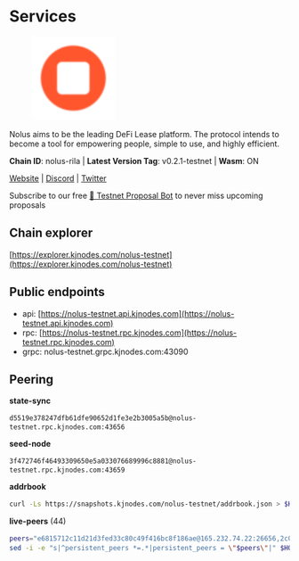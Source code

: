# Services

<figure><img src="https://raw.githubusercontent.com/kj89/cosmos-images/main/logos/nolus.png" width="150" alt=""><figcaption></figcaption></figure>

Nolus aims to be the leading DeFi Lease platform. The protocol  intends to become a tool for empowering people, simple to use, and highly efficient.

**Chain ID**: nolus-rila | **Latest Version Tag**: v0.2.1-testnet | **Wasm**: ON

[Website](https://www.nolus.io) | [Discord](https://discord.gg/nolus-protocol) | [Twitter](https://twitter.com/NolusProtocol)



Subscribe to our free [🤖 Testnet Proposal Bot](https://t.me/kjnodes_testnet_proposal_bot) to never miss upcoming proposals


## Chain explorer
[https://explorer.kjnodes.com/nolus-testnet](https://explorer.kjnodes.com/nolus-testnet)

## Public endpoints

* api: [https://nolus-testnet.api.kjnodes.com](https://nolus-testnet.api.kjnodes.com)
* rpc: [https://nolus-testnet.rpc.kjnodes.com](https://nolus-testnet.rpc.kjnodes.com)
* grpc: nolus-testnet.grpc.kjnodes.com:43090

## Peering

**state-sync**

```text
d5519e378247dfb61dfe90652d1fe3e2b3005a5b@nolus-testnet.rpc.kjnodes.com:43656
```

**seed-node**

```text
3f472746f46493309650e5a033076689996c8881@nolus-testnet.rpc.kjnodes.com:43659
```

**addrbook**
```bash
curl -Ls https://snapshots.kjnodes.com/nolus-testnet/addrbook.json > $HOME/.nolus/config/addrbook.json
```

**live-peers** (44)
```bash
peers="e6815712c11d21d3fed33c80c49f416bc8f186ae@165.232.74.22:26656,2c0ff6e5f30189559ad336a1eb17ae48fcacc8ee@95.216.14.58:61456,654e76e7d4b27fdb3a931fe2d44c51184d8a5731@5.161.78.48:26656,8b0b427b4567a7a66f05fab1146ee97b52ad7958@93.189.30.119:26656,46e87e63ebfb628613a7c33ff69946ebd45fa510@176.99.142.180:36656,d8088d91bdbf2ccdf59f0b3ee1c1b07e8cb60798@195.201.237.185:11656,2e146ac9281e3797cbe1ad053e5ce6046b972c15@65.109.140.29:37656,ac86c1678e20a87bf2f036741932910869726337@135.181.222.185:15656,60c57c5b7215c84260249768cf66ae550142af9f@141.98.169.25:26656,e8473dede42e7f0d4668a24d909a5708c5a04a3e@65.108.78.116:11656,fd13b67b442e1798c4fc3ecc8a81513de149552e@213.239.215.77:34656,8d85b69ea7175ce0cf6ec7badae239339d6525db@81.0.218.59:26656,7a1fc4d1cc0ffec7db6a2a15496136e62561b162@161.97.146.108:26656,d71f6a702561b08023810464a96668045dbabd9e@95.214.55.25:26656,5c2a752c9b1952dbed075c56c600c3a79b58c395@195.3.220.135:27016,1e839449cac1898e98901a7d2c216c1a608c4e20@65.21.203.204:18656,d5519e378247dfb61dfe90652d1fe3e2b3005a5b@65.109.68.190:43656,3650f248fcb40b792eb46cda0b324a1d5697cfa7@185.244.182.79:43656,33f4b7f56b6708526f0638162f020394de0ce5e9@65.21.229.33:28656,e0ab3276d94a8fbdf04b0b9eb95df22f7037eb89@167.235.31.186:34656,a83c42e544c0aebf978fd4283c8a99ddaf8f8e42@65.108.9.164:22956,fcb82df30d2056c3af024fb389e173d683fe8229@65.108.105.48:19756,e4b7228ccadf3180e6e323aa4c0c97946ac054dc@65.109.112.20:11134,dba152eadb37e427969c2bd8b6a31e930879f571@152.70.188.61:26656,fac035258738be9be98957d5d012d24841d2e5eb@85.10.197.4:16656,b7d04a32d5c0e9b7e1095c4d81f5bebfd03138db@65.108.8.28:61456,79eea22837193c2b8e4d9ad1c633486f30faaa1c@144.76.27.79:56656,1c50df97e155afa50189f48daf41be046c7fe682@85.10.202.135:32656,367fb20ca2380ebbb73eb19b772564383b0f37ee@65.21.123.172:26656,03ec7af23216082eeccc690b7bdcbe497bf2dcf8@136.243.88.91:9000,3ae7f7040084b9d711d04dae114857beea61929b@207.180.238.180:26656,5117ee38ce80f4b08f8d3850d7921ae6e4d9b37e@89.117.56.180:26656,f75a8f871fd13b42494f38b331863609d4f78b37@194.163.189.98:26656,7f0df6c186a5d2215683a299b0445f172a94197b@184.174.34.72:26656,1cb8223111a5fb8a631d73aa3bcd7abd2ef41ba7@45.87.104.84:1184,fa0a2fe57c2ab28aee6cc0be4eddbc68d6587a75@95.217.165.189:26656,6d5921160c688c2e4e3b510fcfa48496e74cf2c6@80.92.204.247:37656,f000cd749de3af6d4d8d21e310ee69a61a66ebdb@138.201.204.5:34656,3b4439e68ac2031801d48c9ed846be347090274b@161.35.204.243:26656,a56061da1928df5595b5c20807eabfcb52328fdf@89.223.53.232:26656,cdfcaee60fe31b33a32929a3e15d02f8e2508f98@135.181.160.61:31656,4c70dbb030c7b38e8f16999787074ed5ae33ba0a@94.250.202.17:26656,6b14535ff005667f324f8439a55a21ee2f170d12@95.217.211.81:26656,c86c29f1118891b1543c14f5833e6f26e9231a10@213.246.39.53:36656"
sed -i -e "s|^persistent_peers *=.*|persistent_peers = \"$peers\"|" $HOME/.nolus/config/config.toml
```
